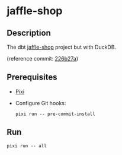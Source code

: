 <!-- vim: set ft=markdown : -->


# jaffle-shop

## Description

The dbt [jaffle-shop](https://github.com/dbt-labs/jaffle-shop#readme) project but with DuckDB.

(reference commit:
[226b27a](https://github.com/dbt-labs/jaffle-shop/commit/226b27a3ddaa8b0a13bb454c23e46431ff4b6171))

## Prerequisites

* [Pixi](https://pixi.sh)

* Configure Git hooks:

    ``` shell
    pixi run -- pre-commit-install
    ```

## Run

``` shell
pixi run -- all
```
